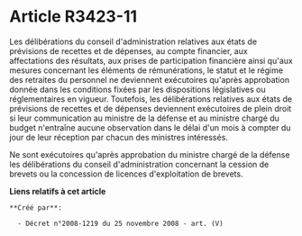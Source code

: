 # Article R3423-11

Les délibérations du conseil d'administration relatives aux états de prévisions de recettes et de dépenses, au compte
financier, aux affectations des résultats, aux prises de participation financière ainsi qu'aux mesures concernant les
éléments de rémunérations, le statut et le régime des retraites du personnel ne deviennent exécutoires qu'après approbation
donnée dans les conditions fixées par les dispositions législatives ou réglementaires en vigueur. Toutefois, les
délibérations relatives aux états de prévisions de recettes et de dépenses deviennent exécutoires de plein droit si leur
communication au ministre de la défense et au ministre chargé du budget n'entraîne aucune observation dans le délai d'un mois
à compter du jour de leur réception par chacun des ministres intéressés.

Ne sont exécutoires qu'après approbation du ministre chargé de la défense les délibérations du conseil d'administration
concernant la cession de brevets ou la concession de licences d'exploitation de brevets.

**Liens relatifs à cet article**

	**Créé par**:

	  - Décret n°2008-1219 du 25 novembre 2008 - art. (V)
